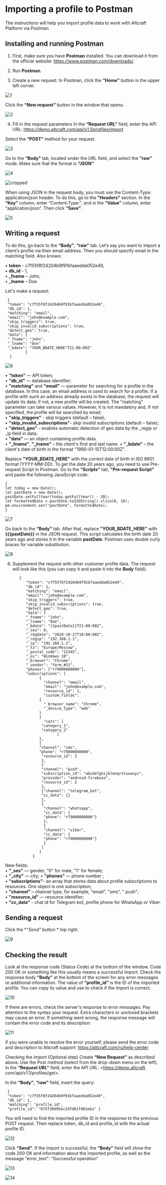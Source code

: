 # Importing a profile to Postman

The instructions will help you import profile data to work with Altcraft Platform via Postman.

## Installing and running Postman

1. First, make sure you have **Postman** installed. You can download it from the official website: <https://www.postman.com/downloads/>.

2. Run **Postman**.

3. Create a new request. In Postman, click the **“Home”** button in the upper left corner.

![1](https://github.com/user-attachments/assets/acfcd14e-47b4-4134-9dc9-8d23aada030a)

Click the **“New request”** button in the window that opens.

![2](https://github.com/user-attachments/assets/59be985d-23bf-4829-b3cf-e08609ef4e42)

4. Fill in the request parameters
In the **“Request URL”** field, enter the API URL: <https://demo.altcraft.com/api/v1.1/profiles/import>

Select the **“POST”** method for your request.

![3](https://github.com/user-attachments/assets/856b3208-8c2c-413d-810a-df26325c772c)

Go to the **“Body”** tab, located under the URL field, and select the **“raw”** mode. Make sure that the format is **“JSON”**

![4](https://github.com/user-attachments/assets/b3fd3d4c-542b-45d7-81fc-4a964d6bf283)

![cropped](https://github.com/user-attachments/assets/d1aac08d-6bbe-44f1-840f-fb3f2b75e647)

When using JSON in the request body, you must use the Content-Type: application/json header.
To do this, go to the **"Headers"** section. In the **“Key”** column, enter “Content-Type:”, and in the **“Value”** column, enter “application/json”. Then click **“Save”**.

![5](https://github.com/user-attachments/assets/ae0cb126-4238-4cdb-aa63-0d052de274e8)

## Writing a request
To do this, go back to the **“Body”**, **“raw”** tab. Let’s say you want to import a client’s profile via their email address. Then you should specify email in the matching field. Also known:

• **token** - c7f55f8f24204b9f91bfaaedda052e49,  
• **db_id** - 1,  
• **_fname** – John,  
• **_Iname** – Doe  

Let's make a request:

     {
     "token": "c7f55f8f24204b9f91bfaaedda052e49",
     "db_id": 1,
     "matching": "email",
     "email": "john@example.com",
     "skip_triggers": true,
     "skip_invalid_subscriptions": true,
     "detect_geo": true,
     "data": {
     "_fname": "John",
     "_lname": "Doe"
     "_bdate": "YOUR_BDATE_HERE"T21:00:00Z"
             }
      }

![6](https://github.com/user-attachments/assets/532e2a0b-ebfc-419f-9cf6-c7005cb1bfc4)  

  • **"token"** — API token;  
  • **"db_id"** — database identifier;  
  • **"matching"** and **"email"** — parameter for searching for a profile in the database. In this case, an email address is used to search for a profile. If a profile with such an address already exists in the database, the request will update its data; if not, a new profile will be created. The "matching" parameter can take various values. However, it is not mandatory and, if not specified, the profile will be searched by email;  
  • **"skip_triggers"** - skip triggers
(default – false);  
  • **"skip_invalid_subscriptions"**- skip invalid subscriptions
(default – false);  
  • **"detect_geo"** - enables automatic detection of geo data by the _regip or _ip field in data;  
  • **"data"** — an object containing profile data.  
  • **"_fname"**, **"_lname"** – the client's first and last name.
  • **"_bdate"** – the client's date of birth in the format "1990-01-15T12:00:00Z".

Replace **"YOUR_BDATE_HERE"** with the correct date of birth in ISO 8601 format (YYYY-MM-DD). To get the date 20 years ago, you need to use Pre-request Script in Postman. Go to the **“Scripts”** tab, **"Pre-request Script"** and paste the following JavaScript code:

    {
    let today = new Date();
    let pastDate = new Date();
    pastDate.setFullYear(today.getFullYear() - 20);
    let formattedDate = pastDate.toISOString().slice(0, 10);
    pm.environment.set("pastDate", formattedDate);
    }

![7](https://github.com/user-attachments/assets/2f117dae-f978-4217-a6a7-c48eb7206fc6)

Go back to the **“Body”** tab. After that, replace **"YOUR_BDATE_HERE"** with **{{{pastDate}}** in the JSON request. This script calculates the birth date 20 years ago and stores it in the variable **pastDate**. Postman uses double curly braces for variable substitution.

![8](https://github.com/user-attachments/assets/836506a4-6e9f-42f7-8e2c-1d0ccf0a6206)

6. Supplement the request with other customer profile data.
The request will look like this (you can copy it and paste it into the **Body** field):

          {
             "token": "c7f55f8f24204b9f91bfaaedda052e49",
             "db_id": 1,
             "matching": "email",
             "email": "john@example.com",
             "skip_triggers": true,
             "skip_invalid_subscriptions": true,
             "detect_geo": true,
             "data": {
             "_fname": "John",
             "_lname": "Doe",
             "_bdate": "{{pastDate}}T21:00:00Z",
             "_sex": 0,
             "_regdate": "2024-10-27T10:00:00Z",
             "_regip": "192.168.1.1",
             "_ip": "192.168.1.1",
             "_tz": "Europe/Moscow",
             "_postal_code": "12345",
             "_os": "Windows 10",
             "_browser": "Chrome",
             "_vendor": "form_#31",
             "phones": ["+79000000000"],
             "subscriptions": [
                   {
                     "channel": "email",
                     "email": "john@example.com",
                     "resource_id": 1,
                     "custom_fields":
                   {
                     "_browser_name": "Chrome",
                     "_device_type": "web"
                   }
                   }
                     "cats": [
                    "category_1",
                    "category_2"
                           ]
                   },
                   {
                   "channel": "sms",
                   "phone": "+79000000000",
                    "resource_id": 2
                    },
                    {
                    "channel": "push",
                    "subscription_id": "abcdefghijklmnqrstuvwxyz",
                    "provider": "android-firebase",
                    "resource_id": 2
                    },
                    {"channel": "telegram_bot",
                    "cc_data": {}
                    },
                    {
                     "channel": "whatsapp",
                     "cc_data": {
                     "phone": "+79000000000"}
                     },
                     {
                     "channel": "viber",
                     "cc_data": {
                     "phone": "+79000000000"}
                     }
                    ]
                   }
                }
   
New fields:  
  • **"_sex"** — gender, "0" for male, "1" for female;  
  • **"_city"** — city;
  • **"phones"** — phone number ;  
  • **"subscriptions"**– an array that stores data about profile subscriptions to resources. One object is one subscription;  
  • **"channel"** – channel type, for example, "email", "sms", " push";  
  • **"resource_id"** — resource identifier;  
  • **"cc_data"** - chat id for Telegram bot, profile phone for WhatsApp or Viber.  
  
  ## Sending a request

Click the **"Send"* button * top right.

![9](https://github.com/user-attachments/assets/58206609-7f4f-46d5-b858-c30556744fb3)

## Checking the result

Look at the response code (Status Code) at the bottom of the window. Code 200 OK or something like this usually means a successful import.
Check the response body **“Body”** at the bottom of the screen for any error messages or additional information. The value of **“profile_id”** is the ID of the imported profile. You can copy its value and use to check if the import is correct.

![10](https://github.com/user-attachments/assets/a65421e1-2f0d-40f7-b21e-cf558a4d415c)

If there are errors, check the server's response to error messages. Pay attention to the syntax your request. Extra characters or unclosed brackets may cause an error.
If something went wrong, the response message will contain the error code and its description:

![11](https://github.com/user-attachments/assets/bc8c1fa6-34cc-418f-b97a-02ecc1b2381a)

If you were unable to resolve the error yourself, please send the error code and description to Altcraft support:
<https://altcraft.com/ru/help-center>.

Checking the import (Optional step)
Create **“New Request”** as described above. Use the Post method (select from the drop-down menu on the left).
In the **“Request URL”** field, enter the API URL:
<https://demo.altcraft. com/api/v1.1/profiles/get>.

In the **“Body”**, **“raw”** field, insert the query:

     {
     "token": "c7f55f8f24204b9f91bfaaedda052e49",
     "db_id": 1,
     "matching": "profile_id",
     "profile_id": "675f30d95ec2d7d61fd01e6a" }

You will need to find the imported profile ID in the response to the previous POST request. Then replace token, db_id and profile_id with the actual profile ID.

![12](https://github.com/user-attachments/assets/a997c5bf-8c35-415c-8a98-87942304d509)

Click **“Send”**. If the import is successful, the **“Body”** field will show the code 200 OK and information about the imported profile, as well as the message "error_text": "Successful operation"

![13](https://github.com/user-attachments/assets/c7b79bc7-f6e7-4641-a544-3f34974e0f96)

![14](https://github.com/user-attachments/assets/ca380fdf-9270-48e7-a2ac-fb5f9bc95b0e)


